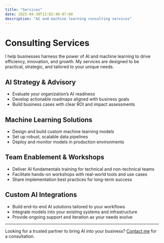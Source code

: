 ```yaml
---
title: "Services"
date: 2025-04-30T12:02:40-07:00
description: "AI and machine learning consulting services"
---
```


# Consulting Services

I help businesses harness the power of AI and machine learning to drive efficiency, innovation, and growth. My services are designed to be practical, strategic, and tailored to your unique needs.

## AI Strategy & Advisory

- Evaluate your organization’s AI readiness  
- Develop actionable roadmaps aligned with business goals  
- Build business cases with clear ROI and impact assessments  

## Machine Learning Solutions

- Design and build custom machine learning models  
- Set up robust, scalable data pipelines  
- Deploy and monitor models in production environments  

## Team Enablement & Workshops

- Deliver AI fundamentals training for technical and non-technical teams  
- Facilitate hands-on workshops with real-world tools and use cases  
- Share implementation best practices for long-term success  

## Custom AI Integrations

- Build end-to-end AI solutions tailored to your workflows  
- Integrate models into your existing systems and infrastructure  
- Provide ongoing support and iteration as your needs evolve  

---

Looking for a trusted partner to bring AI into your business? [Contact me](/pages/contact/) for a consultation.
